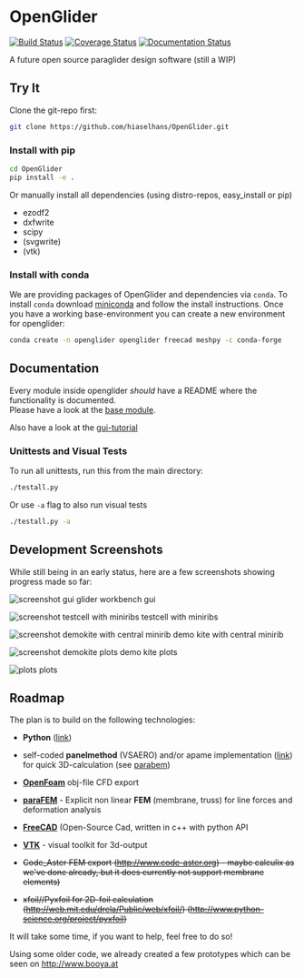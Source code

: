 # OpenGlider

[![Build Status](https://travis-ci.org/booya-at/OpenGlider.svg?branch=develop)](https://travis-ci.org/booya-at/OpenGlider)
[![Coverage Status](https://img.shields.io/coveralls/hiaselhans/OpenGlider.svg)](https://coveralls.io/r/hiaselhans/OpenGlider)
[![Documentation Status](https://readthedocs.org/projects/openglider/badge/?version=latest)](https://readthedocs.org/projects/openglider/?badge=latest)

A future open source paraglider design software (still a WIP)

## Try It

Clone the git-repo first:
```bash
git clone https://github.com/hiaselhans/OpenGlider.git
```

### Install with pip
```bash
cd OpenGlider
pip install -e .
```

Or manually install all dependencies (using distro-repos, easy_install or pip)
* ezodf2
* dxfwrite
* scipy
* (svgwrite)
* (vtk)


### Install with conda

We are providing packages of OpenGlider and dependencies via `conda`. To install `conda` download [miniconda](https://docs.conda.io/en/latest/miniconda.html) and follow the install instructions. Once you have a working base-environment you can create a new environment for openglider:  
```bash
conda create -n openglider openglider freecad meshpy -c conda-forge
```


## Documentation

Every module inside openglider *should* have a README where the functionality is documented.  
Please have a look at the [base module](./openglider/README.md).

Also have a look at the [gui-tutorial](https://booya-at.github.io/openglider-tutorial)

### Unittests and Visual Tests

To run all unittests, run this from the main directory:
```bash
./testall.py
```

Or use `-a` flag to also run visual tests
```bash
./testall.py -a
```

## Development Screenshots

While still being in an early status, here are a few screenshots showing progress made so far:

![screenshot gui](docs/freecad_gui.png)
glider workbench gui  

![screenshot testcell with miniribs](docs/screen.png)
testcell with miniribs

![screenshot demokite with central minirib](docs/screen2.png)
demo kite with central minirib

![screenshot demokite plots](docs/screen3.png)
demo kite plots

![plots](docs/plots.svg)
plots

## Roadmap
The plan is to build on the following technologies:

* **Python** ([link](http://docs.python.org/2/tutorial/))

* self-coded **panelmethod** (VSAERO) and/or apame implementation ([link](http://www.3dpanelmethod.com/)) for quick 3D-calculation (see [parabem](https://github.com/booya-at/parabem))

* **[OpenFoam](http://www.openfoam.com/)** obj-file CFD export

* **[paraFEM](https://www.github.com/booya-at/paraFEM)** - Explicit non linear **FEM** (membrane, truss) for line forces and deformation analysis 

* **[FreeCAD](https://www.freecadweb.org/)** (Open-Source Cad, written in c++ with python API 

* **[VTK](https://www.vtk.org/)** - visual toolkit for 3d-output

* ~~Code_Aster FEM export (http://www.code-aster.org) - maybe calculix as we've done already, but it does currently not support membrane elements)~~

* ~~xfoil//Pyxfoil for 2D-foil calculation (http://web.mit.edu/drela/Public/web/xfoil/) (http://www.python-science.org/project/pyxfoil)~~

It will take some time, if you want to help, feel free to do so!

Using some older code, we already created a few prototypes which can be seen on http://www.booya.at
